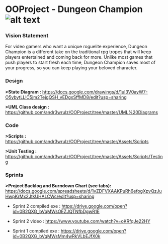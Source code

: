 # OOProject - Dungeon Champion ![alt text](https://github.com/andr3wrulz/OOProject/blob/master/Assets/Sprites/PlayerIcon.png) 

### Vision Statement 

For video gamers who want a unique roguelite experience, Dungeon Champion is a different take on the traditional rpg tropes that will keep players entertained and coming back for more. Unlike most games that push players to start fresh each time, Dungeon Champion saves most of your progress, so you can keep playing your beloved character.

### Design

**>State Diagram :** https://docs.google.com/drawings/d/1uI3V0ayW7-O5ybytLLlC5jm2TejgQSH_vEDgxSffMD8/edit?usp=sharing

**>UML Class design :** https://github.com/andr3wrulz/OOProject/tree/master/UML%20Diagrams


### Code 

**>Scripts :** https://github.com/andr3wrulz/OOProject/tree/master/Assets/Scripts

**>Unit Testing :** https://github.com/andr3wrulz/OOProject/tree/master/Assets/Scripts/Testing

### Sprints

**>Project Backlog and Burndown Chart (see tabs):** https://docs.google.com/spreadsheets/d/1vZDFVXAAKPuRh6efogXpvQzJuHwpKrMx2JtkUHALCWc/edit?usp=sharing

* Sprint 2 compiled exe : https://drive.google.com/open?id=0B2QXG_bVqMWsOEZJQTNfbDgwR1E

* Sprint 2 video : https://www.youtube.com/watch?v=oKRfqJe22HY

* Sprint 1 compiled exe : https://drive.google.com/open?id=0B2QXG_bVqMWsMm4wRkVLbEJfX0k
 

